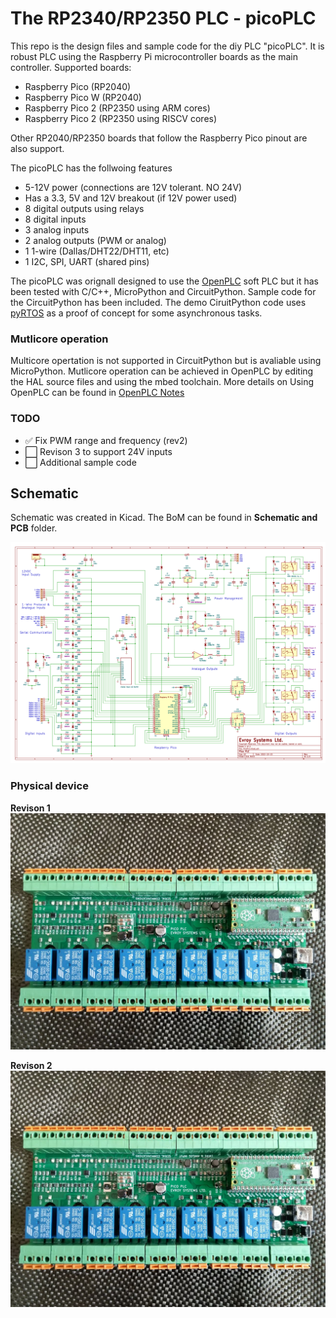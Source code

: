 # The RP2340/RP2350 PLC - picoPLC

This repo is the design files and sample code for the diy PLC "picoPLC". It is robust PLC using the Raspberry Pi microcontroller boards as the main controller. Supported boards:

- Raspberry Pico (RP2040)
- Raspberry Pico W (RP2040)
- Raspberry Pico 2 (RP2350 using ARM cores)
- Raspberry Pico 2 (RP2350 using RISCV cores)

Other RP2040/RP2350 boards that follow the Raspberry Pico pinout are also support.

The picoPLC has the follwoing features 

- 5-12V power (connections are 12V tolerant. NO 24V)
- Has a 3.3, 5V and 12V breakout (if 12V power used)
- 8 digital outputs using relays
- 8 digital inputs
- 3 analog inputs
- 2 analog outputs (PWM or analog)
- 1 1-wire (Dallas/DHT22/DHT11, etc)
- 1 I2C, SPI, UART (shared pins)

The picoPLC was orignall designed to use the [OpenPLC](https://autonomylogic.com/) soft PLC but it has been tested with C/C++, MicroPython and CircuitPython. Sample code for the CircuitPython has been included. The demo CiruitPython code uses [pyRTOS](https://github.com/Rybec/pyRTOS) as a proof of concept for some asynchronous tasks. 

### Mutlicore operation

Multicore opertation is not supported in CircuitPython but is avaliable using MicroPython. Mutlicore operation can be achieved in OpenPLC by editing the HAL source files and using the mbed toolchain. More details on Using OpenPLC can be found in [OpenPLC Notes](OpenPLC_notes.md)

### TODO
- :white_check_mark: Fix PWM range and frequency (rev2)
- :white_large_square: Revison 3 to support 24V inputs
- :white_large_square: Additional sample code

## Schematic
Schematic was created in Kicad. The BoM can be found in **Schematic and PCB** folder.

![schematic](schematic_rev2.png)


### Physical device

**Revison 1**
![revison_1](Revision1.jpg)


**Revison 2**
![revison_2](Revision1.jpg)

